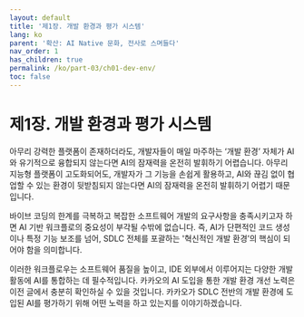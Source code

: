 ```yaml
---
layout: default
title: '제1장. 개발 환경과 평가 시스템'
lang: ko
parent: '확산: AI Native 문화, 전사로 스며들다'
nav_order: 1
has_children: true
permalink: /ko/part-03/ch01-dev-env/
toc: false
---
```


# 제1장. 개발 환경과 평가 시스템

아무리 강력한 플랫폼이 존재하더라도, 개발자들이 매일 마주하는 ‘개발 환경’ 자체가 AI와 유기적으로 융합되지 않는다면 AI의 잠재력을 온전히 발휘하기 어렵습니다. 아무리 지능형 플랫폼이 고도화되어도, 개발자가 그 기능을 손쉽게 활용하고, AI와 끊김 없이 협업할 수 있는 환경이 뒷받침되지 않는다면 AI의 잠재력을 온전히 발휘하기 어렵기 때문입니다.

바이브 코딩의 한계를 극복하고 복잡한 소프트웨어 개발의 요구사항을 충족시키고자 하면 AI 기반 워크플로의 중요성이 부각될 수밖에 없습니다. 즉, AI가 단편적인 코드 생성이나 특정 기능 보조를 넘어, SDLC 전체를 포괄하는 '혁신적인 개발 환경’의 핵심이 되어야 함을 의미합니다.

이러한 워크플로우는 소프트웨어 품질을 높이고, IDE 외부에서 이루어지는 다양한 개발 활동에 AI를 통합하는 데 필수적입니다. 카카오의 AI 도입을 통한 개발 환경 개선 노력은 이전 글에서 충분히 확인하실 수 있을 것입니다. 카카오가 SDLC 전반의 개발 환경에 도입된 AI를 평가하기 위해 어떤 노력을 하고 있는지를 이야기하겠습니다.
